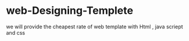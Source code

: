 # web-Designing-Templete
we will provide the cheapest rate of web template with Html , java scriept and css
